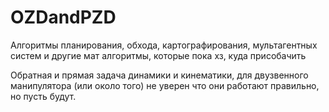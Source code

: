 # OZDandPZD

Алгоритмы планирования, обхода, картографирования, мультагентных систем и другие мат алгоритмы, которые пока хз, куда присобачить

Обратная и прямая задача динамики и кинематики, для двузвенного манипулятора (или около того)
не уверен что они работают правильно, но пусть будут.

